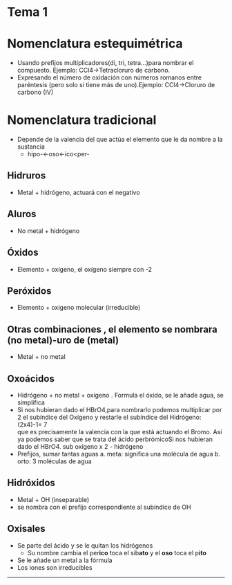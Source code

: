 # Tema 1
# Nomenclatura estequimétrica
  * Usando prefijos multiplicadores(di, tri, tetra...)para nombrar el compuesto. Ejemplo: CCl4→Tetracloruro de carbono.
  * Expresando el número de oxidación con números romanos entre paréntesis (pero solo si tiene más de uno).Ejemplo: CCl4→Cloruro de carbono (IV)
#  Nomenclatura tradicional
  * Depende de la valencia del que actúa el elemento que le da nombre a la sustancia
      * hipo-<-oso<-ico<per-
        
## Hidruros
  * Metal + hidrógeno, actuará con el negativo
## Aluros
  * No metal + hidrógeno
## Óxidos
  * Elemento + oxígeno, el oxígeno siempre con -2
## Peróxidos
  * Elemento + oxígeno molecular (irreducible)
## Otras combinaciones , el elemento se nombrara (no metal)-uro de (metal)
  * Metal + no metal
## Oxoácidos
  * Hidrógeno + no metal + oxígeno . Formula el óxido, se le añade agua, se simplifica
  * Si nos hubieran dado el HBrO4,para nombrarlo podemos multiplicar por 2 el subíndice del Oxígeno y restarle el subíndice del Hidrógeno: (2x4)-1=  7    
    que es precisamente la valencia con la que está actuando el Bromo. Así ya podemos saber que se trata del ácido perbrómicoSi nos hubieran dado el HBrO4.
    sub oxígeno x 2 - hidrógeno
  * Prefijos, sumar tantas aguas
      a. meta: significa una molécula de agua
      b. orto: 3 moléculas de agua
## Hidróxidos
  * Metal + OH (inseparable)
  * se nombra con el prefijo correspondiente al subíndice de OH
## Oxisales
  * Se parte del ácido y se le quitan los hidrógenos
      * Su nombre cambia el per**ico** toca el sib**ato** y el **oso** toca el p**ito**
  * Se le añade un metal a la fórmula
  * Los iones son irreducibles
---
